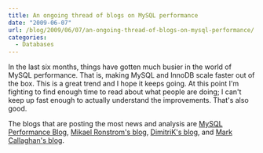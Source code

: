 ```yaml
---
title: An ongoing thread of blogs on MySQL performance
date: "2009-06-07"
url: /blog/2009/06/07/an-ongoing-thread-of-blogs-on-mysql-performance/
categories:
  - Databases
---
```

In the last six months, things have gotten much busier in the world of MySQL performance. That is, making MySQL and InnoDB scale faster out of the box. This is a great trend and I hope it keeps going. At this point I'm fighting to find enough time to read about what people are doing; I can't keep up fast enough to actually understand the improvements. That's also good.

The blogs that are posting the most news and analysis are [MySQL Performance Blog](http://www.mysqlperformanceblog.com/), [Mikael Ronstrom's blog](http://mikaelronstrom.blogspot.com/), [DimitriK's blog](http://dimitrik.free.fr/blog/), and [Mark Callaghan's blog](http://mysqlha.blogspot.com/).


